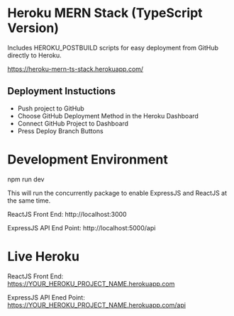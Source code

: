 # Heroku MERN Stack (TypeScript Version)

Includes HEROKU_POSTBUILD scripts for easy deployment from GitHub directly to Heroku.

https://heroku-mern-ts-stack.herokuapp.com/

## Deployment Instuctions

- Push project to GitHub
- Choose GitHub Deployment Method in the Heroku Dashboard
- Connect GitHub Project to Dashboard
- Press Deploy Branch Buttons

# Development Environment

npm run dev

This will run the concurrently package to enable ExpressJS and ReactJS at the same time.

ReactJS Front End: http://localhost:3000

ExpressJS API End Point: http://localhost:5000/api

# Live Heroku

ReactJS Front End: https://YOUR_HEROKU_PROJECT_NAME.herokuapp.com

ExpressJS API Ened Point: https://YOUR_HEROKU_PROJECT_NAME.herokuapp.com/api
